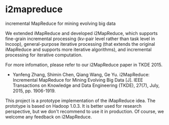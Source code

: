 # i2mapreduce
incremental MapReduce for mining evolving big data

We extended iMapReduce and developed i2MapReduce, which supports fine-grain incremental processing (kv-pair level rather than task level in Incoop), general-purpose iterative processing (that extends the original iMapReduce and supports more iterative algorithms), and incremental processing for iterative computation.

For more infomation, please refer to our i2MapReduce paper in TKDE 2015.

* Yanfeng Zhang, Shimin Chen, Qiang Wang, Ge Yu. i2MapReduce: Incremental MapReduce for Mining Evolving Big Data [J]. IEEE Transactions on Knowledge and Data Engineering (TKDE), 27(7), July, 2015, pp. 1906-1919. 

This project is a prototype implementation of the iMapReduce idea. The prototype is based on Hadoop 1.0.3. It is better used for research perspective, but we don't recommend to use it in production. Of course, we welcome any feedback on i2MapReduce.
